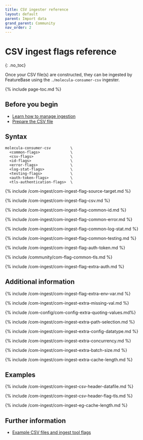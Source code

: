 ```yaml
---
title: CSV ingester reference
layout: default
parent: Import data
grand_parent: Community
nav_order: 2
---
```


# CSV ingest flags reference
{: .no_toc}

Once your CSV file(s) are constructed, they can be ingested by FeatureBase using the `./molecula-consumer-csv` ingester.

{% include page-toc.md %}

## Before you begin

* [Learn how to manage ingestion](/docs/community/com-ingest/com-ingest-manage)
* [Prepare the CSV file](/docs/community/com-ingest/com-ingest-source-csv)

## Syntax

```
molecula-consumer-csv         \
  <common-flags>              \
  <csv-flags>                 \
  <id-flags>                  \
  <error-flags>               \
  <log-stat-flags>            \
  <testing-flags>             \
  <auth-token-flags>          \
  <tls-authentication-flags>  \
```

{% include /com-ingest/com-ingest-flag-source-target.md %}

{% include /com-ingest/com-ingest-flag-csv.md %}

{% include /com-ingest/com-ingest-flag-common-id.md %}

{% include /com-ingest/com-ingest-flag-common-error.md %}

{% include /com-ingest/com-ingest-flag-common-log-stat.md %}

{% include /com-ingest/com-ingest-flag-common-testing.md %}

{% include /com-ingest/com-ingest-flag-auth-token.md %}

{% include /community/com-flag-common-tls.md %}

{% include /com-ingest/com-ingest-flag-extra-auth.md %}

## Additional information

{% include /com-ingest/com-ingest-flag-extra-env-var.md %}

{% include /com-ingest/com-ingest-extra-missing-val.md %}

{% include /com-config/com-config-extra-quoting-values.md%}

{% include /com-ingest/com-ingest-extra-path-selection.md %}

{% include /com-ingest/com-ingest-extra-config-datatype.md %}

{% include /com-ingest/com-ingest-extra-concurrency.md %}

{% include /com-ingest/com-ingest-extra-batch-size.md %}

{% include /com-ingest/com-ingest-extra-cache-length.md %}

## Examples

{% include /com-ingest/com-ingest-csv-header-datafile.md %}

{% include /com-ingest/com-ingest-csv-header-flag-tls.md %}

{% include /com-ingest/com-ingest-eg-cache-length.md %}

## Further information

* [Example CSV files and ingest tool flags](/docs/community/com-ingest/com-ingest-example-csv)
